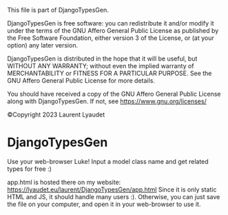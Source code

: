 This file is part of DjangoTypesGen.

DjangoTypesGen is free software:
you can redistribute it and/or modify it
under the terms of the GNU Affero General Public License
as published by the Free Software Foundation,
either version 3 of the License,
or (at your option) any later version.

DjangoTypesGen is distributed in the hope
that it will be useful, but WITHOUT ANY WARRANTY;
without even the implied warranty of MERCHANTABILITY
or FITNESS FOR A PARTICULAR PURPOSE.
See the GNU Affero General Public License for more details.

You should have received a copy of the
GNU Affero General Public License
along with DjangoTypesGen.
If not, see <https://www.gnu.org/licenses/>

©Copyright 2023 Laurent Lyaudet

# DjangoTypesGen

Use your web-browser Luke!
Input a model class name and get related types for free :)

app.html is hosted there on my website:
<https://lyaudet.eu/laurent/DjangoTypesGen/app.html>
Since it is only static HTML and JS,
it should handle many users :).
Otherwise, you can just save the file on your computer,
and open it in your web-browser to use it.
